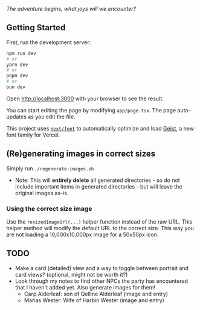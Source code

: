 _The adventure begins, what joys will we encounter?_

## Getting Started

First, run the development server:

```bash
npm run dev
# or
yarn dev
# or
pnpm dev
# or
bun dev
```

Open [http://localhost:3000](http://localhost:3000) with your browser to see the result.

You can start editing the page by modifying `app/page.tsx`. The page auto-updates as you edit the file.

This project uses [`next/font`](https://nextjs.org/docs/app/building-your-application/optimizing/fonts) to automatically
optimize and load [Geist](https://vercel.com/font), a new font family for Vercel.

## (Re)generating images in correct sizes

Simply run `./regenerate-images.sh`

- Note: This will **entirely delete** all generated directories - so do not include important items in generated
  directories - but will leave the original images as-is.

### Using the correct size image

Use the `resizedImageUrl(...)` helper function instead of the raw URL. This helper method will modify the default URL to
the correct size. This way you are not loading a 10,000x10,000px image for a 50x50px icon.

## TODO

- Make a card (detailed) view and a way to toggle between portrait and card views? (optional, might not be worth it?)
- Look through my notes to find other NPCs the party has encountered that I haven't added yet. Also generate images for them!
  - Carp Alderleaf: son of Qelline Alderleaf (image and entry)
  - Marias Wester: Wife of Harbin Wester (image and entry)
